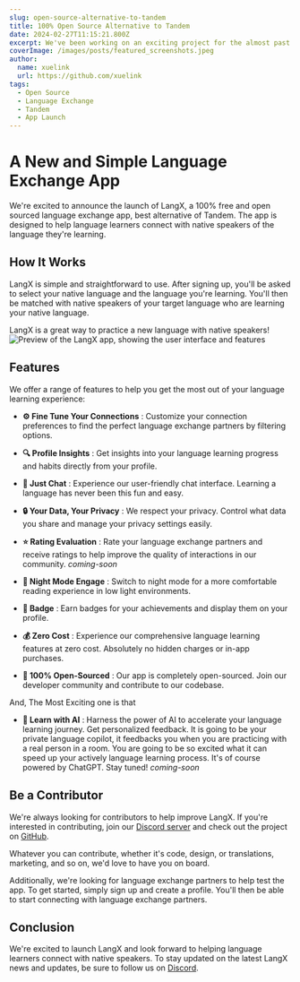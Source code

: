 ```yaml
---
slug: open-source-alternative-to-tandem
title: 100% Open Source Alternative to Tandem
date: 2024-02-27T11:15:21.800Z
excerpt: We've been working on an exciting project for the almost past year.
coverImage: /images/posts/featured_screenshots.jpeg
author:
  name: xuelink
  url: https://github.com/xuelink
tags:
  - Open Source
  - Language Exchange
  - Tandem
  - App Launch
---
```


<script>
  import Callout from "$lib/components/molecules/Callout.svelte";
  import CodeBlock from "$lib/components/molecules/CodeBlock.svelte";
  import Image from "$lib/components/atoms/Image.svelte";
</script>

# A New and Simple Language Exchange App

We're excited to announce the launch of LangX, a 100% free and open sourced language exchange app, best alternative of Tandem. The app is designed to help language learners connect with native speakers of the language they're learning.

## How It Works

LangX is simple and straightforward to use. After signing up, you'll be asked to select your native language and the language you're learning. You'll then be matched with native speakers of your target language who are learning your native language.

<Callout type="info">
  LangX is a great way to practice a new language with native speakers!
</Callout>

<Image src="/images/posts/app-preview.gif" alt="Preview of the LangX app, showing the user interface and features" />

## Features

We offer a range of features to help you get the most out of your language learning experience:

- **⚙️ Fine Tune Your Connections** : Customize your connection preferences to find the perfect language exchange partners by filtering options.

- **🔍 Profile Insights** : Get insights into your language learning progress and habits directly from your profile.

- **💬 Just Chat** : Experience our user-friendly chat interface. Learning a language has never been this fun and easy.

- **🔒 Your Data, Your Privacy** : We respect your privacy. Control what data you share and manage your privacy settings easily.

- **⭐ Rating Evaluation** : Rate your language exchange partners and receive ratings to help improve the quality of interactions in our community. _coming-soon_

- **🌙 Night Mode Engage** : Switch to night mode for a more comfortable reading experience in low light environments.

- **🏅 Badge** : Earn badges for your achievements and display them on your profile.

- **💰 Zero Cost** : Experience our comprehensive language learning features at zero cost. Absolutely no hidden charges or in-app purchases.

- **📖 100% Open-Sourced** : Our app is completely open-sourced. Join our developer community and contribute to our codebase.

And, The Most Exciting one is that

- **🤖 Learn with AI** : Harness the power of AI to accelerate your language learning journey. Get personalized feedback. It is going to be your private language copilot, it feedbacks you when you are practicing with a real person in a room. You are going to be so excited what it can speed up your actively language learning process. It's of course powered by ChatGPT. Stay tuned! _coming-soon_

## Be a Contributor

We're always looking for contributors to help improve LangX. If you're interested in contributing, join our <a href="https://discord.gg/CpDZ3kg2rJ" target="_blank">Discord server</a> and check out the project on <a href="https://github.com/langxapp/langx" target="_blank">GitHub</a>.

<Callout type="info">
  Whatever you can contribute, whether it's code, design, or translations, marketing, and so on, we'd love to have you on board.
</Callout>

Additionally, we're looking for language exchange partners to help test the app. To get started, simply sign up and create a profile. You'll then be able to start connecting with language exchange partners.

## Conclusion

We're excited to launch LangX and look forward to helping language learners connect with native speakers. To stay updated on the latest LangX news and updates, be sure to follow us on [Discord](https://discord.gg/CpDZ3kg2rJ).
